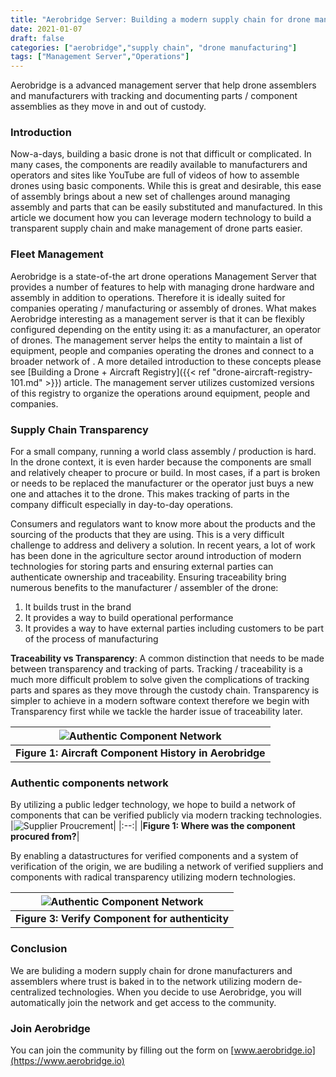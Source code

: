 ```yaml
---
title: "Aerobridge Server: Building a modern supply chain for drone manufacturers and assemblers"
date: 2021-01-07
draft: false
categories: ["aerobridge","supply chain", "drone manufacturing"]
tags: ["Management Server","Operations"]
---
```


Aerobridge is a advanced management server that help drone assemblers and manufacturers with tracking and documenting parts / component assemblies as they move in and out of custody.
<!--more-->

### Introduction

Now-a-days, building a basic drone is not that difficult or complicated. In many cases, the components are readily available to manufacturers and operators and sites like YouTube are full of videos of how to assemble drones using basic components. While this is great and desirable, this ease of assembly brings about a new set of challenges around managing assembly and parts that can be easily substituted and manufactured. In this article we document how you can leverage modern technology to build a transparent supply chain and make management of drone parts easier.

### Fleet Management

Aerobridge is a state-of-the art drone operations Management Server that provides a number of features to help with managing drone hardware and assembly in addition to operations. Therefore it is ideally suited for companies operating / manufacturing or assembly of drones. What makes Aerobridge interesting as a management server is that  it can be flexibly configured depending on the entity using it: as a manufacturer, an operator of drones. The management server helps the entity to maintain a list of equipment, people and companies operating the drones and connect to a broader network of . A more detailed introduction to these concepts please see [Building a Drone + Aircraft Registry]({{< ref "drone-aircraft-registry-101.md" >}}) article. The management server utilizes customized versions of this registry to organize the operations around equipment, people and companies.

### Supply Chain Transparency

For a small company, running a world class assembly / production is hard. In the drone context, it is even harder because the components are small and relatively cheaper to procure or build. In most cases, if a part is broken or needs to be replaced the manufacturer or the operator just buys a new one and attaches it to the drone. This makes tracking of parts in the company difficult especially in day-to-day operations.

Consumers and regulators want to know more about the products and the sourcing of the products that they are using. This is a very difficult challenge to address and delivery a solution. In recent years, a lot of work has been done in the agriculture sector around introduction of modern technologies for storing parts and ensuring external parties can authenticate ownership and traceability. Ensuring traceability bring numerous benefits to the manufacturer / assembler of the drone:

1. It builds trust in the brand
2. It provides a way to build operational performance
3. It provides a way to have external parties including customers to be part of the process of manufacturing

__Traceability vs Transparency__: A common distinction that needs to be made between transparency and tracking of parts. Tracking / traceability is a much more difficult problem to solve given the complications of tracking parts and spares as they move through the custody chain. Transparency is simpler to achieve in a modern software context therefore we begin with Transparency first while we tackle the harder issue of traceability later.

|![Authentic Component Network](/images/supply_chain/component_history.png)|
|:--:|
<b>Figure 1: Aircraft Component History in Aerobridge</b>|

### Authentic components network

By utilizing a public ledger technology, we hope to build a network of components that can be verified publicly via modern tracking technologies. 
|![Supplier Proucrement](/images/supply_chain/procurement_origin.jpg)|
|:--:|
|<b>Figure 1: Where was the component procured from?</b>|

By enabling a datastructures for verified components and a system of verification of the origin, we are budiling a network of verified suppliers and components with radical transparency utilizing modern technologies. 

|![Authentic Component Network](/images/supply_chain/authentic_component_network.png)|
|:--:|
<b>Figure 3: Verify Component for authenticity</b>|

### Conclusion

We are buliding a modern supply chain for drone manufacturers and assemblers where trust is baked in to the network utilizing modern de-centralized technologies. When you decide to use Aerobridge, you will automatically join the network and get access to the community.

### Join Aerobridge

You can join the community by filling out the form on [www.aerobridge.io](https://www.aerobridge.io)